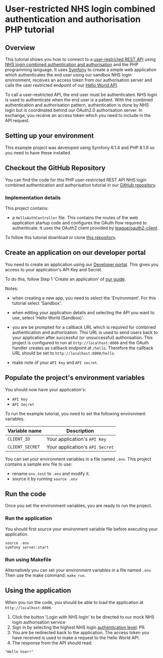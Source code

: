 # User-restricted NHS login combined authentication and authorisation PHP tutorial

## Overview

This tutorial shows you how to connect to a [user-restricted REST API](https://digital.nhs.uk/developer/guides-and-documentation/security-and-authorisation#user-restricted-apis) using [NHS login combined authentication and authorisation](https://digital.nhs.uk/developer/guides-and-documentation/security-and-authorisation/user-restricted-restful-apis-nhs-login-combined-authentication-and-authorisation)
and the PHP programming language. It uses [Symfony](https://symfony.com/) to create a simple web application which authenticates the end user using our sandbox NHS login environment, receives an access token from our authorisation server and calls the user restricted endpoint of our [Hello World API](https://digital.nhs.uk/developer/api-catalogue/hello-world).

To call a user-restricted API, the end user must be authenticated.
NHS login is used to authenticate when the end user is a patient. With the combined authentication and authorisation pattern, authentication is done by NHS login but is coordinated behind our OAuth2.0 authorisation server. In exchange, you receive an access token which you need to include in the API request.

## Setting up your environment
This example project was developed using Symfony 6.1.4 and PHP 8.1.9 so you need to have these installed.

## Checkout the GitHub Repository

You can find the code for this PHP user-restricted REST API NHS login combined authentication and authorisation tutorial in
our [GitHub repository](https://github.com/NHSDigital/hello-world-auth-examples/tree/main/user-restricted-combined-auth-tutorials/nhs-login/php).

### Implementation details
This project contains:

- a `HelloAuthController` file. This contains the routes of the web application startup code and configures the OAuth flow required to authenticate. It uses the OAuth2 client provided by [league/oauth2-client](https://github.com/thephpleague/oauth2-client).

To follow this tutorial download or clone [this repository](https://github.com/NHSDigital/hello-world-auth-examples/tree/main/user-restricted-combined-auth-tutorials/nhs-login/php).

## Create an application on our developer portal

You need to create an application using our [Developer portal](https://digital.nhs.uk/developer/getting-started#create-a-developer-account). This gives you access to your application's API Key and Secret.

To do this, follow Step 1 'Create an application'
of [our guide](https://digital.nhs.uk/developer/guides-and-documentation/security-and-authorisation/application-restricted-restful-apis-signed-jwt-authentication#step-1-create-an-application).

Notes:

- when creating a new app, you need to select the 'Environment'. For this tutorial select 'Sandbox'.
- when editing your application details and selecting the API you want to use, select 'Hello World (Sandbox)'.
- you are be prompted for a callback URL which is required for combined authentication and authorization. This URL is used to send users back to your application after successful (or unsuccessful) authorisation. This project is configured to run at `http://localhost:8000` and the OAuth handler creates as callback endpoint at `/hello`. Therefore the callback URL should be set to `http://localhost:8000/hello`.

- make note of your `API Key` and `API secret`.

## Populate the project's environment variables

You should now have your application's:

- `API Key`
- `API Secret`

To run the example tutorial, you need to set the following environment variables.

| Variable name         | Description                        |
| -----------           | ---------------------------------- |
| `CLIENT_ID`           | Your application's `API Key`       |
| `CLIENT_SECRET`       | Your application's `API Secret`    |

You can set your environment variables in a file named `.env`. This project contains a sample env file to use:

- rename `env.test` to `.env` and modify it.
- source it by running `source .env`

## Run the code

Once you set the environment variables, you are ready to run the project.

### Run the application

You should first source your environment variable file before executing your application.
```shell
source .env
symfony server:start
```

### Run using Makefile
Alternatively you can set your environment variables in a file named `.env`. Then use the make command: `make run`.

## Using the application
When you run the code, you should be able to load the application at `http://localhost:8000`.
1. Click the button 'Login with NHS login' to be directed to our mock NHS login authorisation service
2. Sign in by selecting the highest NHS login [authentication level](https://nhsconnect.github.io/nhslogin/user-journeys/): P9.
3. You are be redirected back to the application. The access token you have received is used to make a request to the Hello World API.
4. The response from the API should read:

```
"Hello User!"
```